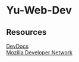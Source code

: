 # Yu-Web-Dev

## Resources

[DevDocs](https://devdocs.io)<br>
[Mozilla Developer Network](https://developer.mozilla.org/en-US/)
